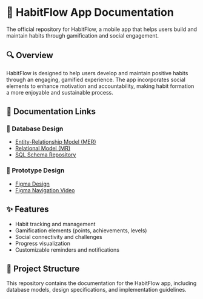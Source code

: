 # 📱 HabitFlow App Documentation

The official repository for HabitFlow, a mobile app that helps users build and maintain habits through gamification and social engagement.

## 🔍 Overview

HabitFlow is designed to help users develop and maintain positive habits through an engaging, gamified experience. The app incorporates social elements to enhance motivation and accountability, making habit formation a more enjoyable and sustainable process.

## 🔗 Documentation Links

### 💾 Database Design

- [Entity-Relationship Model (MER)](https://github.com/HabitFlowTeam/habitflow-docs/blob/main/docs/HabitFlow%20-%20MER.pdf)
- [Relational Model (MR)](https://github.com/HabitFlowTeam/habitflow-docs/blob/main/docs/HabitFlow%20-%20MR.pdf)
- [SQL Schema Repository](https://github.com/HabitFlowTeam/habitflow-app/blob/main/sql/DLL.sql)

### 🎨 Prototype Design

- [Figma Design](https://www.figma.com/design/dbVplCrbgao8TioIymi7nk/Prototipo?node-id=0-1&t=4bA1rYqmv9TMi1RU-1)
- [Figma Navigation Video](https://youtu.be/zyEZrdV4dG8)

## ✨ Features

- Habit tracking and management
- Gamification elements (points, achievements, levels)
- Social connectivity and challenges
- Progress visualization
- Customizable reminders and notifications

## 📂 Project Structure

This repository contains the documentation for the HabitFlow app, including database models, design specifications, and implementation guidelines.
